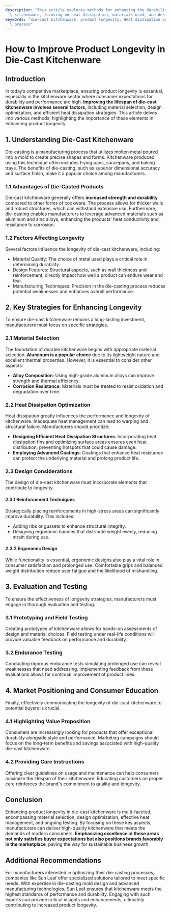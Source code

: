 ```yaml
---
description: "This article explores methods for enhancing the durability and lifespan of die-cast\
  \ kitchenware, focusing on heat dissipation, materials used, and design factors."
keywords: "die-cast kitchenware, product longevity, Heat dissipation performance, Die casting\
  \ process"
---
```

# How to Improve Product Longevity in Die-Cast Kitchenware

## Introduction

In today’s competitive marketplace, ensuring product longevity is essential, especially in the kitchenware sector where consumer expectations for durability and performance are high. **Improving the lifespan of die-cast kitchenware involves several factors**, including material selection, design optimization, and efficient heat dissipation strategies. This article delves into various methods, highlighting the importance of these elements in enhancing product longevity.

## 1. Understanding Die-Cast Kitchenware

Die-casting is a manufacturing process that utilizes molten metal poured into a mold to create precise shapes and forms. Kitchenware produced using this technique often includes frying pans, saucepans, and baking trays. The benefits of die-casting, such as superior dimensional accuracy and surface finish, make it a popular choice among manufacturers.

### 1.1 Advantages of Die-Casted Products

Die-cast kitchenware generally offers **increased strength and durability** compared to other forms of cookware. The process allows for thicker walls and robust structures, which can withstand extensive use. Furthermore, die-casting enables manufacturers to leverage advanced materials such as aluminum and zinc alloys, enhancing the products' heat conductivity and resistance to corrosion.

### 1.2 Factors Affecting Longevity

Several factors influence the longevity of die-cast kitchenware, including:

- Material Quality: The choice of metal used plays a critical role in determining durability.
- Design Features: Structural aspects, such as wall thickness and reinforcement, directly impact how well a product can endure wear and tear.
- Manufacturing Techniques: Precision in the die-casting process reduces potential weaknesses and enhances overall performance.

## 2. Key Strategies for Enhancing Longevity

To ensure die-cast kitchenware remains a long-lasting investment, manufacturers must focus on specific strategies.

### 2.1 Material Selection

The foundation of durable kitchenware begins with appropriate material selection. **Aluminum is a popular choice** due to its lightweight nature and excellent thermal properties. However, it is essential to consider other aspects:

- **Alloy Composition**: Using high-grade aluminum alloys can improve strength and thermal efficiency.
- **Corrosion Resistance**: Materials must be treated to resist oxidation and degradation over time.

### 2.2 Heat Dissipation Optimization

Heat dissipation greatly influences the performance and longevity of kitchenware. Inadequate heat management can lead to warping and structural failure. Manufacturers should prioritize:

- **Designing Efficient Heat Dissipation Structures**: Incorporating heat dissipation fins and optimizing surface areas ensures even heat distribution, preventing hotspots that could cause damage.
- **Employing Advanced Coatings**: Coatings that enhance heat resistance can protect the underlying material and prolong product life.

### 2.3 Design Considerations

The design of die-cast kitchenware must incorporate elements that contribute to longevity.

#### 2.3.1 Reinforcement Techniques

Strategically placing reinforcements in high-stress areas can significantly improve durability. This includes:

- Adding ribs or gussets to enhance structural integrity.
- Designing ergonomic handles that distribute weight evenly, reducing strain during use.

#### 2.3.2 Ergonomic Design

While functionality is essential, ergonomic designs also play a vital role in consumer satisfaction and prolonged use. Comfortable grips and balanced weight distribution reduce user fatigue and the likelihood of mishandling.

## 3. Evaluation and Testing

To ensure the effectiveness of longevity strategies, manufacturers must engage in thorough evaluation and testing.

### 3.1 Prototyping and Field Testing

Creating prototypes of kitchenware allows for hands-on assessments of design and material choices. Field testing under real-life conditions will provide valuable feedback on performance and durability.

### 3.2 Endurance Testing

Conducting rigorous endurance tests simulating prolonged use can reveal weaknesses that need addressing. Implementing feedback from these evaluations allows for continual improvement of product lines.

## 4. Market Positioning and Consumer Education

Finally, effectively communicating the longevity of die-cast kitchenware to potential buyers is crucial. 

### 4.1 Highlighting Value Proposition

Consumers are increasingly looking for products that offer exceptional durability alongside style and performance. Marketing campaigns should focus on the long-term benefits and savings associated with high-quality die-cast kitchenware.

### 4.2 Providing Care Instructions

Offering clear guidelines on usage and maintenance can help consumers maximize the lifespan of their kitchenware. Educating customers on proper care reinforces the brand's commitment to quality and longevity.

## Conclusion

Enhancing product longevity in die-cast kitchenware is multi-faceted, encompassing material selection, design optimization, effective heat management, and ongoing testing. By focusing on these key aspects, manufacturers can deliver high-quality kitchenware that meets the demands of modern consumers. **Emphasizing excellence in these areas not only satisfies buyer expectations but also positions brands favorably in the marketplace**, paving the way for sustainable business growth.

## Additional Recommendations

For manufacturers interested in optimizing their die-casting processes, companies like Sun Leaf offer specialized solutions tailored to meet specific needs. With expertise in die-casting mold design and advanced manufacturing technologies, Sun Leaf ensures that kitchenware meets the highest standards of performance and durability. Engaging with such experts can provide critical insights and enhancements, ultimately contributing to increased product longevity.
